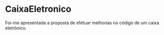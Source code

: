 # CaixaEletronico
Foi-me apresentada a proposta de efetuar melhorias no código de um caixa eletrônico.

